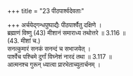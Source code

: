 +++
title = "23 पीठपार्श्वदेवताः"

+++
अर्चयेद्गन्धपुष्पाद्यैः पीठपार्श्वैतु दक्षिणे ।  
ब्रह्माणं विष्णु (43) मीशानं समाराध्य तथोत्तरे ॥ 3.116 ॥  
(43. मीशां च.)  
सनत्कुमारं सनकं सनन्दं च सभाजयेत् ।  
पार्श्वेच पश्चिमे दुर्गां विघ्नेशं नारदं तथा ॥ 3.117 ॥  
आत्मनश्च गुरून् ध्यात्वा प्रारभेताच्युतार्चनम् ।  